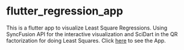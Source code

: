 # flutter_regression_app
This is a flutter app to visualize Least Square Regressions. Using SyncFusion API for the interactive visualization and 
SciDart in the QR factorization for doing Least Squares.
 Click [here](https://polinomial-regression-app.web.app/#/) to see the App.
